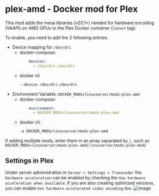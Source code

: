 # plex-amd - Docker mod for Plex

This mod adds the mesa libraries (v20.1+) needed for hardware encoding (VAAPI) on AMD GPUs to the Plex Docker container (`latest` tag).

To enable, you need to add the 2 following entries:
- Device mapping for `/dev/dri`
  - docker-compose: 
    ```yaml
        devices:
          - /dev/dri:/dev/dri
    ```
  - docker cli
    ```sh
    --device /dev/dri:/dev/dri
    ```
- Environment Variable: `DOCKER_MODS=linuxserver/mods:plex-amd`
  - docker-compose:
    ```yaml
        environment:
          - DOCKER_MODS=linuxserver/mods:plex-amd
    ```
  - docker cli:
    ```sh
    -e DOCKER_MODS=linuxserver/mods:plex-amd
    ```

If adding multiple mods, enter them in an array separated by `|`, such as `DOCKER_MODS=linuxserver/mods:plex-amd|linuxserver/mods:plex-mod2`

## Settings in Plex
Under server administration in `Server > Settings > Transcoder` the `Hardware acceleration` can be enabled by checking the `Use hardware acceleration when available`.
If you are also creating optimized versions, you can enable `Use hardware-accelerated video encoding` too. 
![image](https://user-images.githubusercontent.com/14975046/221403407-d1f829c1-ad23-4a7c-8872-a040c3c71294.png)
